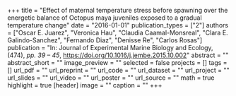 +++
title = "Effect of maternal temperature stress before spawning over the energetic balance of Octopus maya juveniles exposed to a gradual temperature change"
date = "2016-01-01"
publication_types = ["2"]
authors = ["Oscar E. Juarez", "Veronica Hau", "Claudia Caamal-Monsreal", "Clara E. Galindo-Sanchez", "Fernando Diaz", "Denisse Re", "Carlos Rosas"]
publication = "In: Journal of Experimental Marine Biology and Ecology, (474), _pp. 39 – 45_, https://doi.org/10.1016/j.jembe.2015.10.002"
abstract = ""
abstract_short = ""
image_preview = ""
selected = false
projects = []
tags = []
url_pdf = ""
url_preprint = ""
url_code = ""
url_dataset = ""
url_project = ""
url_slides = ""
url_video = ""
url_poster = ""
url_source = ""
math = true
highlight = true
[header]
image = ""
caption = ""
+++

